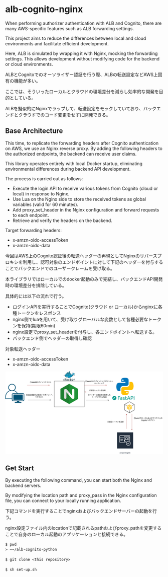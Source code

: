 # alb-cognito-nginx

When performing authorizer authentication with ALB and Cognito, there are many AWS-specific features such as ALB forwarding settings.

This project aims to reduce the differences between local and cloud environments and facilitate efficient development.

Here, ALB is simulated by wrapping it with Nginx, mocking the forwarding settings. This allows development without modifying code for the backend or cloud environments.

ALBとCognitoでのオーソライザー認証を行う際、ALBの転送設定などAWS上固有の機能が多い。

ここでは、そういったローカルとクラウドの環境差分を減らし効率的な開発を目的としている。

ALBを擬似的にNginxでラップして、転送設定をモックしていており、バックエンドとクラウドでのコード変更をせずに開発できる。
## Base Architecture

This time, to replicate the forwarding headers after Cognito authentication on AWS, we use an Nginx reverse proxy. By adding the following headers to the authorized endpoints, the backend can receive user claims.

This library operates entirely with local Docker startup, eliminating environmental differences during backend API development.

The process is carried out as follows:

- Execute the login API to receive various tokens from Cognito (cloud or local) in response to Nginx.
- Use Lua on the Nginx side to store the received tokens as global variables (valid for 60 minutes).
- Add proxy_set_header in the Nginx configuration and forward requests to each endpoint.
- Retrieve and verify the headers on the backend.

Target forwarding headers:

- x-amzn-oidc-accessToken
- x-amzn-oidc-data

今回はAWS上のCognito認証後の転送ヘッダーの再現としてNginxのリバースプロキシを利用し、認可対象のエンドポイントに対して下記のヘッダーを付与することでバックエンドでのユーザークレームを受け取る。

本ライブラリではローカルでのdocker起動のみで完結し、バックエンドAPI開発時の環境差分を排除している。

具体的には以下の流れで行う。
- ログインAPIを実行することでCognito(クラウド or ローカル)からnginxに各種トークンをレスポンス
- nginx側でluaを用いて、受け取りグローバルな変数として各種必要なトークンを保持(期限60min)
- nginx設定でproxy_set_headerを付与し、各エンドポイントへ転送する。
- バックエンド側でヘッダーの取得し確認

対象転送ヘッダー
- x-amzn-oidc-accessToken
- x-amzn-oidc-data

![alt text](architecture.png)

## Get Start
By executing the following command, you can start both the Nginx and backend servers.

By modifying the location path and proxy_pass in the Nginx configuration file, you can connect to your locally running application.


下記コマンドを実行することでnginxおよびバックエンドサーバーの起動を行う。

nginx設定ファイル内のlocationで記載されるpathおよびproxy_pathを変更することで自身のローカル起動のアプリケーションと接続できる。

```
$ pwd
> ~~/alb-cognito-python

$ git clone <this repository>

$ sh set-up.sh
```


